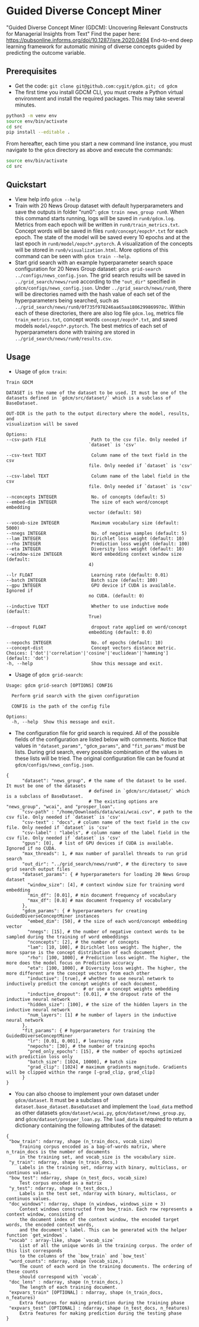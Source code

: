 # Guided Diverse Concept Miner 
"Guided Diverse Concept Miner (GDCM): Uncovering Relevant Constructs for Managerial Insights from Text"
Find the paper here: https://pubsonline.informs.org/doi/10.1287/isre.2020.0494
End-to-end deep learning framework for automatic mining of diverse concepts guided by predicting the outcome variable.

## Prerequisites

   * Get the code: `git clone git@github.com:cygit/gdcm.git; cd gdcm`
   * The first time you install GDCM CLI, you must create a Python virtual environment and install the required packages. This may take several minutes.
```bash
python3 -m venv env
source env/bin/activate
cd src
pip install --editable .
```

From hereafter, each time you start a new command line instance, you must navigate to the `gdcm` directory as above and execute the commands:

```bash 
source env/bin/activate
cd src
```

## Quickstart
   * View help info `gdcm --help`
   * Train with 20 News Group dataset with default hyperparameters and save the outputs in folder "run0":
    `gdcm train news_group run0`. When this command starts running, logs will be saved in `run0/gdcm.log`.
   Metrics from each epoch will be written in `run0/train_metrics.txt`. Concept words will be saved in files
    `run0/concept/eopch*.txt` for each epoch. The state of the model will be saved every 10 epochs and at the last
     epoch in `run0/model/eopch*.pytorch`. A visualization of the concepts will be stored in `run0/visualization.html`.
   More options of this command can be seen with `gdcm train --help`. 
   * Start grid search with an example hyperparameter search space configuration for 20 News Group dataset: 
   `gdcm grid-search ../configs/news_config.json`. The grid search results will be saved in `../grid_search/news/run0`
   according to the `"out_dir"` specified in `gdcm/configs/news_config.json`. Under `../grid_search/news/run0`, 
   there will be directories named with the hash value of each set of the hyperparameters being searched, such as 
   `../grid_search/news/run0/0f735f978246aa65aa1806299869978c`. Within each of these directories, there are also log
   file `gdcm.log`, metrics file `train_metrics.txt`, concept words `concept/eopch*.txt`, and saved models 
   `model/eopch*.pytorch`. The best metrics of each set of hyperparameters done with training are stored in
    `../grid_search/news/run0/results.csv`.

## Usage
   * Usage of `gdcm train`:
   ```text
  Train GDCM

  DATASET is the name of the dataset to be used. It must be one of the
  datasets defined in `gdcm/src/dataset/` which is a subclass of BaseDataset.

  OUT-DIR is the path to the output directory where the model, results, and
  visualization will be saved

Options:
  --csv-path FILE                 Path to the csv file. Only needed if
                                  `dataset` is 'csv'

  --csv-text TEXT                 Column name of the text field in the csv
                                  file. Only needed if `dataset` is 'csv'

  --csv-label TEXT                Column name of the label field in the csv
                                  file. Only needed if `dataset` is 'csv'

  --nconcepts INTEGER             No. of concepts (default: 5)
  --embed-dim INTEGER             The size of each word/concept embedding
                                  vector (default: 50)

  --vocab-size INTEGER            Maximum vocabulary size (default: 5000)
  --nnegs INTEGER                 No. of negative samples (default: 5)
  --lam INTEGER                   Dirichlet loss weight (default: 10)
  --rho INTEGER                   Prediction loss weight (default: 100)
  --eta INTEGER                   Diversity loss weight (default: 10)
  --window-size INTEGER           Word embedding context window size (default:
                                  4)

  --lr FLOAT                      Learning rate (default: 0.01)
  --batch INTEGER                 Batch size (default: 100)
  --gpu INTEGER                   GPU device if CUDA is available. Ignored if
                                  no CUDA. (default: 0)

  --inductive TEXT                Whether to use inductive mode (default:
                                  True)

  --dropout FLOAT                 dropout rate applied on word/concept
                                  embedding (default: 0.0)

  --nepochs INTEGER               No. of epochs (default: 10)
  --concept-dist                  Concept vectors distance metric. Choices: ['dot'|'correlation'|'cosine'|'euclidean'|'hamming'] (default: 'dot')
  -h, --help                      Show this message and exit.
```
   * Usage of `gdcm grid-search`:
```
Usage: gdcm grid-search [OPTIONS] CONFIG

  Perform grid search with the given configuration

  CONFIG is the path of the config file

Options:
  -h, --help  Show this message and exit.
```
   * The configuration file for grid search is required. All of the possible fields of the configuration are 
   listed below with comments. Notice that values in `"dataset_params"`, `"gdcm_params"`, and `"fit_params"` must be 
   lists. During grid search, every possible combination of the values in these lists will be tried. The original 
   configuration file can be found at `gdcm/configs/news_config.json`.
```
{
      "dataset": "news_group", # the name of the dataset to be used. It must be one of the datasets 
                               # defined in `gdcm/src/dataset/` which is a subclass of BaseDataset. 
                               # The existing options are "news_group", "wcai", and "prosper_loan".
      "csv-path" : "/home/Downloads/data/wcai/wcai.csv", # path to the csv file. Only needed if `dataset` is 'csv'
      "csv-text" : "docs", # column name of the text field in the csv file. Only needed if `dataset` is 'csv'
      "csv-label" : "labels", # column name of the label field in the csv file. Only needed if `dataset` is 'csv'
      "gpus": [0],  # list of GPU devices if CUDA is available. Ignored if no CUDA.
      "max_threads": 1, # max number of parallel threads to run grid search
      "out_dir": "../grid_search/news/run0", # the directory to save grid search output files
      "dataset_params": { # hyperparameters for loading 20 News Group dataset
        "window_size": [4], # context window size for training word embedding
        "min_df": [0.01], # min document frequency of vocabulary
        "max_df": [0.8] # max document frequency of vocabulary
      },
      "gdcm_params": { # hyperparameters for creating GuidedDiverseConceptMiner instances
        "embed_dim": [50], # the size of each word/concept embedding vector
        "nnegs": [15], # the number of negative context words to be sampled during the training of word embeddings
        "nconcepts": [2], # the number of concepts
        "lam": [10, 100], # Dirichlet loss weight. The higher, the more sparse is the concept distribution of each document 
        "rho": [100, 1000], # Prediction loss weight. The higher, the more does the model focus on Prediction accuracy
        "eta": [100, 1000], # Diversity loss weight. The higher, the more different are the concept vectors from each other
        "inductive": [true], # whether to use neural network to inductively predict the concept weights of each document,
                             # or use a concept weights embedding
        "inductive_dropout": [0.01], # the dropout rate of the inductive neural network
        "hidden_size": [100], # the size of the hidden layers in the inductive neural network
        "num_layers": [1] # he number of layers in the inductive neural network
      },
      "fit_params": { # hyperparameters for training the GuidedDiverseConceptMiner
        "lr": [0.01, 0.001], # learning rate
        "nepochs": [30], # the number of training epochs
        "pred_only_epochs": [15], # the number of epochs optimized with prediction loss only
        "batch_size": [1024, 10000], # batch size
        "grad_clip": [1024] # maximum gradients magnitude. Gradients will be clipped within the range [-grad_clip, grad_clip]
      }
}
```
   * You can also choose to implement your own dataset under `gdcm/dataset`. It must be a subclass of 
   `dataset.base_dataset.BaseDataset` and implement the `load_data` method as other datasets `gdcm/dataset/wcai.py`, 
   `gdcm/dataset/news_group.py`, and `gdcm/dataset/prosper_loan.py`. The `load_data` is required to return 
   a dictionary containing the following attributes of the dataset:
   ```
{
    "bow_train": ndarray, shape (n_train_docs, vocab_size)
        Training corpus encoded as a bag-of-words matrix, where n_train_docs is the number of documents
        in the training set, and vocab_size is the vocabulary size.
    "y_train": ndarray, shape (n_train_docs,)
        Labels in the training set, ndarray with binary, multiclass, or continuos values.
    "bow_test": ndarray, shape (n_test_docs, vocab_size)
        Test corpus encoded as a matrix
    "y_test": ndarray, shape (n_test_docs,)
        Labels in the test set, ndarray with binary, multiclass, or continuos values.
    "doc_windows": ndarray, shape (n_windows, windows_size + 3)
        Context windows constructed from bow_train. Each row represents a context window, consisting of
        the document index of the context window, the encoded target words, the encoded context words,
        and the document's label. This can be generated with the helper function `get_windows`.
    "vocab" : array-like, shape `vocab_size`
        List of all the unique words in the training corpus. The order of this list corresponds
        to the columns of the `bow_train` and `bow_test`
    "word_counts": ndarray, shape (vocab_size,)
        The count of each word in the training documents. The ordering of these counts
        should correspond with `vocab`.
    "doc_lens" : ndarray, shape (n_train_docs,)
        The length of each training document.
    "expvars_train" [OPTIONAL] : ndarray, shape (n_train_docs, n_features)
        Extra features for making prediction during the training phase
    "expvars_test" [OPTIONAL] : ndarray, shape (n_test_docs, n_features)
        Extra features for making prediction during the testing phase
}
```
